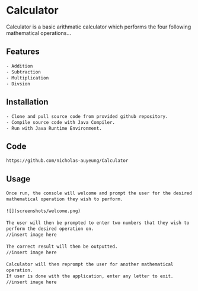 # Calculator

Calculator is a basic arithmatic calculator which performs the four following mathematical operations...

## Features
	- Addition
	- Subtraction
	- Multiplication
	- Divsion

## Installation
	
	- Clone and pull source code from provided github repository.
	- Compile source code with Java Compiler.
	- Run with Java Runtime Environment.

## Code
	https://github.com/nicholas-auyeung/Calculator

## Usage
	Once run, the console will welcome and prompt the user for the desired mathematical operation they wish to perform.

	![](screenshots/welcome.png)

	The user will then be prompted to enter two numbers that they wish to perform the desired operation on.
	//insert image here

	The correct result will then be outputted.
	//insert image here

	Calculator will then reprompt the user for another mathematical operation.
	If user is done with the application, enter any letter to exit.
	//insert image here